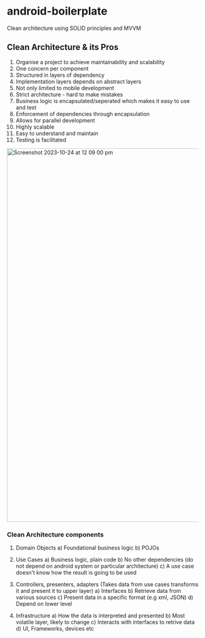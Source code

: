 # android-boilerplate
Clean architecture using SOLID principles and MVVM

## Clean Architecture & its Pros
1) Organise a project to achieve maintainability and scalability
2) One concern per component
3) Structured in layers of dependency
4) Implementation layers depends on abstract layers
5) Not only limited to mobile development
6) Strict architecture - hard to make mistakes
7) Business logic is encapsulated/seperated which makes it easy to use and test
8) Enforcement of dependencies through encapsulation
9) Allows for parallel development
10) Highly scalable
11) Easy to understand and maintain
12) Testing is facilitated
   
<img width="980" alt="Screenshot 2023-10-24 at 12 09 00 pm" src="https://github.com/nirvikBasnet/android-boilerplate/assets/46699486/0a8e7209-6319-490f-958c-980c26a3f4f4">

### Clean Architecture components

1) Domain Objects
    a) Foundational business logic
    b) POJOs

2) Use Cases
     a) Business logic, plain code 
     b) No other dependencies (do not depend on android system or particular architecture)
     c) A use case doesn't know how the result is going to be used

3) Controllers, presenters, adapters (Takes data from use cases transforms it and present it to upper layer) 
     a) Interfaces
     b) Retrieve data from various sources
     c) Present data in a specific format (e.g xml, JSON)
     d) Depend on lower level

4) Infrastructure
    a) How the data is interpreted and presented
    b) Most volatile layer, likely to change
    c) Interacts with interfaces to retrive data
    d) UI, Frameworks, devices etc
